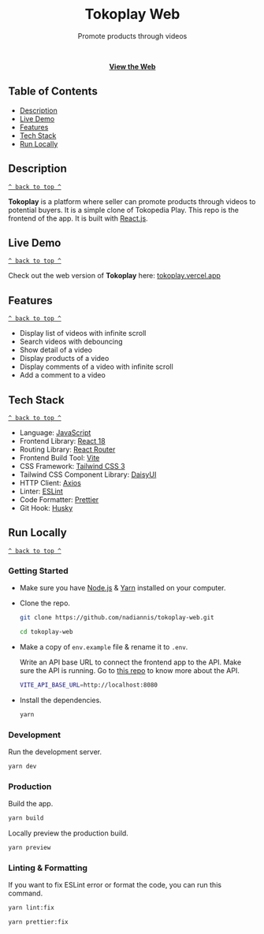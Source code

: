 <div align="center">
  <br>
  <h1>Tokoplay Web</h1>
  <p>Promote products through videos</p>
  <br>
  
  [**View the Web**](https://tokoplay.vercel.app)
</div>

## Table of Contents

- [Description](#description)
- [Live Demo](#live-demo)
- [Features](#features)
- [Tech Stack](#tech-stack)
- [Run Locally](#run-locally)

## Description

[`^ back to top ^`](#table-of-contents)

**Tokoplay** is a platform where seller can promote products through videos to potential buyers. It is a simple clone of Tokopedia Play. This repo is the frontend of the app. It is built with [React.js](https://react.dev).

## Live Demo

[`^ back to top ^`](#table-of-contents)

Check out the web version of **Tokoplay** here: [tokoplay.vercel.app](https://tokoplay.vercel.app)

## Features

[`^ back to top ^`](#table-of-contents)

- Display list of videos with infinite scroll
- Search videos with debouncing
- Show detail of a video
- Display products of a video
- Display comments of a video with infinite scroll
- Add a comment to a video

## Tech Stack

[`^ back to top ^`](#table-of-contents)

- Language: [JavaScript](https://developer.mozilla.org/en-US/docs/Web/JavaScript)
- Frontend Library: [React 18](https://react.dev)
- Routing Library: [React Router](https://reactrouter.com)
- Frontend Build Tool: [Vite](https://vitejs.dev)
- CSS Framework: [Tailwind CSS 3](https://tailwindcss.com)
- Tailwind CSS Component Library: [DaisyUI](https://daisyui.com)
- HTTP Client: [Axios](https://axios-http.com)
- Linter: [ESLint](https://eslint.org)
- Code Formatter: [Prettier](https://prettier.io)
- Git Hook: [Husky](https://github.com/typicode/husky)

## Run Locally

[`^ back to top ^`](#table-of-contents)

### Getting Started

- Make sure you have [Node.js](https://nodejs.org) & [Yarn](https://yarnpkg.com) installed on your computer.

- Clone the repo.

  ```bash
  git clone https://github.com/nadiannis/tokoplay-web.git
  ```

  ```bash
  cd tokoplay-web
  ```

- Make a copy of `env.example` file & rename it to `.env`.

  Write an API base URL to connect the frontend app to the API. Make sure the API is running. Go to [this repo](https://github.com/nadiannis/tokoplay-api) to know more about the API.

  ```bash
  VITE_API_BASE_URL=http://localhost:8080
  ```

- Install the dependencies.

  ```bash
  yarn
  ```

### Development

Run the development server.

```bash
yarn dev
```

### Production

Build the app.

```bash
yarn build
```

Locally preview the production build.

```bash
yarn preview
```

### Linting & Formatting

If you want to fix ESLint error or format the code, you can run this command.

```bash
yarn lint:fix
```

```bash
yarn prettier:fix
```

